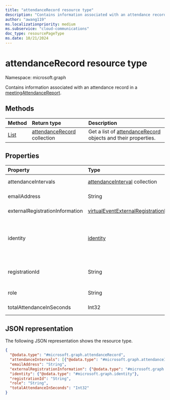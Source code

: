```yaml
---
title: "attendanceRecord resource type"
description: "Contains information associated with an attendance record in a meetingAttendanceReport."
author: "awang119"
ms.localizationpriority: medium
ms.subservice: "cloud-communications"
doc_type: resourcePageType
ms.date: 10/21/2024
---
```


# attendanceRecord resource type

Namespace: microsoft.graph

Contains information associated with an attendance record in a [meetingAttendanceReport](meetingattendancereport.md).

## Methods

|Method|Return type|Description|
|:---|:---|:---|
|[List](../api/attendancerecord-list.md)|[attendanceRecord](../resources/attendancerecord.md) collection|Get a list of [attendanceRecord](../resources/attendancerecord.md) objects and their properties.|

## Properties

| Property            | Type    | Description|
|:--------------------|:--------|:-----------|
| attendanceIntervals | [attendanceInterval](attendanceinterval.md) collection | List of time periods between joining and leaving a meeting. |
| emailAddress | String | Email address of the user associated with this attendance record. |
| externalRegistrationInformation | [virtualEventExternalRegistrationInformation](../resources/virtualeventexternalregistrationinformation.md) | The external information for a [virtualEventRegistration](virtualeventregistration.md). |
| identity | [identity](identity.md) | The identity of the user associated with this attendance record. The specific type is one of the following derived types of [identity](identity.md), depending on the user type: [communicationsUserIdentity](communicationsuseridentity.md), [azureCommunicationServicesUserIdentity](azurecommunicationservicesuseridentity.md). |
| registrationId | String | Unique identifier of a [virtualEventRegistration](virtualeventregistration.md) that is available to all participants registered for the [virtualEventWebinar](virtualeventwebinar.md). |
| role | String | Role of the attendee. Possible values are: `None`, `Attendee`, `Presenter`, and `Organizer`.  |
| totalAttendanceInSeconds | Int32 | Total duration of the attendances in seconds. |

## JSON representation

The following JSON representation shows the resource type.
<!-- {
  "blockType": "resource",
  "keyProperty": "id",
  "@odata.type": "microsoft.graph.attendanceRecord",
  "baseType": "microsoft.graph.entity",
  "openType": false
}
-->

```json
{
  "@odata.type": "#microsoft.graph.attendanceRecord",
  "attendanceIntervals": [{"@odata.type": "#microsoft.graph.attendanceInterval"}],
  "emailAddress": "String",
  "externalRegistrationInformation": {"@odata.type": "#microsoft.graph.virtualEventExternalRegistrationInformation"},
  "identity": {"@odata.type": "#microsoft.graph.identity"},
  "registrationId": "String",
  "role": "String",
  "totalAttendanceInSeconds": "Int32"
}
```

